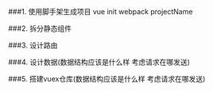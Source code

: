 ###1. 使用脚手架生成项目
  vue init webpack projectName

###2. 拆分静态组件

###3. 设计路由

###4. 设计数据(数据结构应该是什么样 考虑请求在哪发送)

###5. 搭建vuex仓库(数据结构应该是什么样 考虑请求在哪发送)
